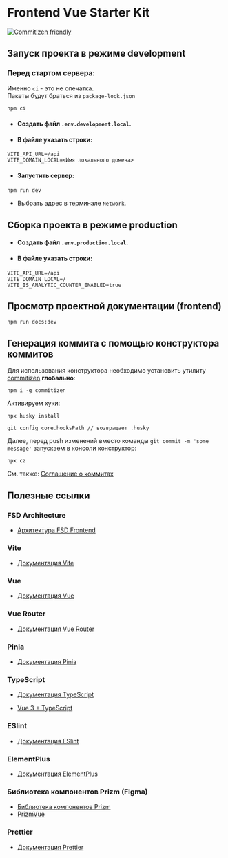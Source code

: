 # Frontend Vue Starter Kit
[![Commitizen friendly](https://img.shields.io/badge/commitizen-friendly-brightgreen.svg)](http://commitizen.github.io/cz-cli/)

## Запуск проекта в режиме development

### Перед стартом сервера:
Именно `ci` - это не опечатка. <br>
Пакеты будут браться из `package-lock.json`

```bash
npm ci
```

- #### Создать файл `.env.development.local`.
- #### В файле указать строки:
```
VITE_API_URL=/api
VITE_DOMAIN_LOCAL=<Имя локального домена>
```

- #### Запустить сервер:

```bash
npm run dev
```
- Выбрать адрес в терминале `Network`.

## Сборка проекта в режиме production

- #### Создать файл `.env.production.local`.
- #### В файле указать строки:
```
VITE_API_URL=/api
VITE_DOMAIN_LOCAL=/
VITE_IS_ANALYTIC_COUNTER_ENABLED=true
```

## Просмотр проектной документации (frontend)
```
npm run docs:dev
```

## Генерация коммита с помощью конструктора коммитов
Для использования конструктора необходимо установить утилиту [commitizen](https://github.com/commitizen/cz-cli) **глобально**:
```
npm i -g commitizen 
```
Активируем хуки:
```
npx husky install
```
```
git config core.hooksPath // возвращает .husky 
```
Далее, перед push изменений вместо команды `git commit -m 'some message'` запускаем в консоли конструктор:
```
npx cz
```
См. также: [Соглашение о коммитах](https://www.conventionalcommits.org/ru/v1.0.0/)

## Полезные ссылки

### FSD Architecture

- [Архитектура FSD Frontend](https://feature-sliced.design/ru/docs/get-started/overview)

### Vite

- [Документация Vite](https://vitejs.dev/)

### Vue

- [Документация Vue](https://vuejs.org/)

### Vue Router

- [Документация Vue Router](https://router.vuejs.org/)

### Pinia

- [Документация Pinia](https://vuejs.org/guide/scaling-up/state-management.html#pinia)

### TypeScript

- [Документация TypeScript](https://www.typescriptlang.org/)

- [Vue 3 + TypeScript](https://vuejs.org/guide/typescript/overview.html#using-vue-with-typescript)

### ESlint

- [Документация ESlint](https://eslint.org/docs/latest/)

### ElementPlus

- [Документация ElementPlus](https://element-plus.org/en-US/)

### Библиотека компонентов Prizm (Figma)

- [Библиотека компонентов Prizm](https://www.figma.com/file/ooK8cH394yHfqX3f2M5l3l/%F0%9F%92%8E-%D0%91%D0%B8%D0%B1%D0%BB%D0%B8%D0%BE%D1%82%D0%B5%D0%BA%D0%B0-%D0%BA%D0%BE%D0%BC%D0%BF%D0%BE%D0%BD%D0%B5%D0%BD%D1%82%D0%BE%D0%B2?node-id=3840%3A171991&mode=dev)
- [PrizmVue](https://www.figma.com/file/AIsYvRkPTWg6shNDYCwwa6/Prizm-Vue.js?type=whiteboard&node-id=0-1&t=iK4aO42K2AA5c1gy-0)

### Prettier

- [Документация Prettier](https://prettier.io/docs/en/editors.html)
